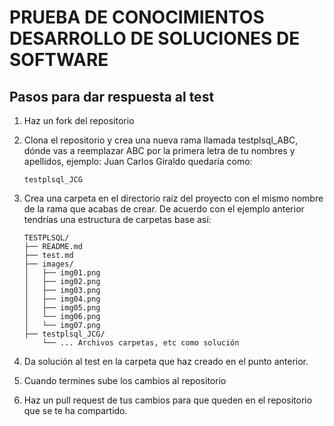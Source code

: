 # PRUEBA DE CONOCIMIENTOS DESARROLLO DE SOLUCIONES DE SOFTWARE

## Pasos para dar respuesta al test

1. Haz un fork del repositorio
2. Clona el repositorio y crea una nueva rama llamada testplsql_ABC, dónde vas a reemplazar ABC por la primera letra de tu nombres y apellidos, ejemplo: Juan Carlos Giraldo quedaría como:

    ```
    testplsql_JCG
    ```
3. Crea una carpeta en el directorio raíz del proyecto con el mismo nombre de la rama que acabas de crear. De acuerdo con el ejemplo anterior tendrías una estructura de carpetas base así:

    ```plaintext
    TESTPLSQL/
    ├── README.md
    ├── test.md
    ├── images/
    │   ├── img01.png
    │   ├── img02.png
    │   ├── img03.png
    │   ├── img04.png
    │   ├── img05.png
    │   └── img06.png
    │   └── img07.png
    ├── testplsql_JCG/
        └── ... Archivos carpetas, etc como solución
    ```

4. Da solución al test en la carpeta que haz creado en el punto anterior.
5. Cuando termines sube los cambios al repositorio
6. Haz un pull request de tus cambios para que queden en el repositorio que se te ha compartido.